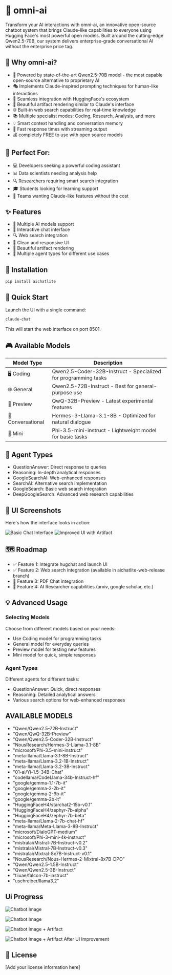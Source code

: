 # 🤖 omni-ai

Transform your AI interactions with omni-ai, an innovative open-source chatbot system that brings Claude-like capabilities to everyone using Hugging Face's most powerful open models. Built around the cutting-edge Qwen2.5-70B, our system delivers enterprise-grade conversational AI without the enterprise price tag.

## 🌟 Why omni-ai?

- 🧠 Powered by state-of-the-art Qwen2.5-70B model - the most capable open-source alternative to proprietary AI
- 🎭 Implements Claude-inspired prompting techniques for human-like interactions
- 🔗 Seamless integration with HuggingFace's ecosystem
- 🎨 Beautiful artifact rendering similar to Claude's interface
- 🌐 Built-in web search capabilities for real-time knowledge
- 📚 Multiple specialist modes: Coding, Research, Analysis, and more
- 💡 Smart context handling and conversation memory
- 🚀 Fast response times with streaming output
- 💰 completely FREE to use with open source models

## 🎯 Perfect For:
- 💻 Developers seeking a powerful coding assistant
- 📊 Data scientists needing analysis help
- 🔍 Researchers requiring smart search integration
- 🎓 Students looking for learning support
- 🏢 Teams wanting Claude-like features without the cost

## ✨ Features

- 🎯 Multiple AI models support
- 💬 Interactive chat interface
- 🔍 Web search integration
- 📱 Clean and responsive UI
- 🎨 Beautiful artifact rendering
- 🤝 Multiple agent types for different use cases

## 🚀 Installation

```bash
pip install aichatlite
```

## 📖 Quick Start

Launch the UI with a single command:

```bash
claude-chat
```

This will start the web interface on port 8501.

## 🎮 Available Models

| Model Type | Description |
|------------|-------------|
| 🖥️ Coding | Qwen2.5-Coder-32B-Instruct - Specialized for programming tasks |
| 🌐 General | Qwen2.5-72B-Instruct - Best for general-purpose use |
| 🔮 Preview | QwQ-32B-Preview - Latest experimental features |
| 💭 Conversational | Hermes-3-Llama-3.1-8B - Optimized for natural dialogue |
| 📱 Mini | Phi-3.5-mini-instruct - Lightweight model for basic tasks |

## 🤝 Agent Types

- QuestionAnswer: Direct response to queries
- Reasoning: In-depth analytical responses
- GoogleSearchAI: Web-enhanced responses
- SearchAI: Alternative search implementation
- GoogleSearch: Basic web search integration
- DeepGoogleSearch: Advanced web research capabilities

## 📸 UI Screenshots

Here's how the interface looks in action:

![Basic Chat Interface](figs/v0.1.3_chatlite.png)
![Improved UI with Artifact](figs/render_with_artifact_improved_ui.png)

## 🗺️ Roadmap

- ✅ Feature 1: Integrate hugchat and launch UI
- ✅ Feature 2: Web search integration (available in aichatlite-web-release branch)
- 🔄 Feature 3: PDF Chat integration
- 🔄 Feature 4: AI Researcher capabilities (arxiv, google scholar, etc.)

## 💡 Advanced Usage

### Selecting Models
Choose from different models based on your needs:
- Use Coding model for programming tasks
- General model for everyday queries
- Preview model for testing new features
- Mini model for quick, simple responses

### Agent Types
Different agents for different tasks:
- QuestionAnswer: Quick, direct responses
- Reasoning: Detailed analytical answers
- Various search options for web-enhanced responses

## AVAILABLE MODELS

- "Qwen/Qwen2.5-72B-Instruct"
- "Qwen/QwQ-32B-Preview"
- "Qwen/Qwen2.5-Coder-32B-Instruct"
- "NousResearch/Hermes-3-Llama-3.1-8B"
- "microsoft/Phi-3.5-mini-instruct"
- "meta-llama/Llama-3.1-8B-Instruct"
- "meta-llama/Llama-3.2-1B-Instruct"
- "meta-llama/Llama-3.2-3B-Instruct"
- "01-ai/Yi-1.5-34B-Chat"
- "codellama/CodeLlama-34b-Instruct-hf"
- "google/gemma-1.1-7b-it"
- "google/gemma-2-2b-it"
- "google/gemma-2-9b-it"
- "google/gemma-2b-it"
- "HuggingFaceH4/starchat2-15b-v0.1"
- "HuggingFaceH4/zephyr-7b-alpha"
- "HuggingFaceH4/zephyr-7b-beta"
- "meta-llama/Llama-2-7b-chat-hf"
- "meta-llama/Meta-Llama-3-8B-Instruct"
- "microsoft/DialoGPT-medium"
- "microsoft/Phi-3-mini-4k-instruct"
- "mistralai/Mistral-7B-Instruct-v0.2"
- "mistralai/Mistral-7B-Instruct-v0.3"
- "mistralai/Mixtral-8x7B-Instruct-v0.1"
- "NousResearch/Nous-Hermes-2-Mixtral-8x7B-DPO"
- "Qwen/Qwen2.5-1.5B-Instruct"
- "Qwen/Qwen2.5-3B-Instruct"
- "tiiuae/falcon-7b-instruct"
- "uschreiber/llama3.2"


## Ui Progress


![Chatbot Image](figs/v0.1.3_chatlite.png)

![Chatbot Image](figs/intial_render.png)

![Chatbot Image + Artifact](figs/render_with_artifact.png)

![Chatbot Image + Artifact After UI Improvement](figs/render_with_artifact_improved_ui.png)

## 📝 License

[Add your license information here]

